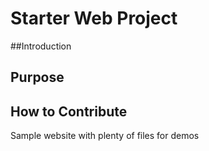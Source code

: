 # Starter Web Project

##Introduction

## Purpose

## How to Contribute

Sample website with plenty of files for demos
